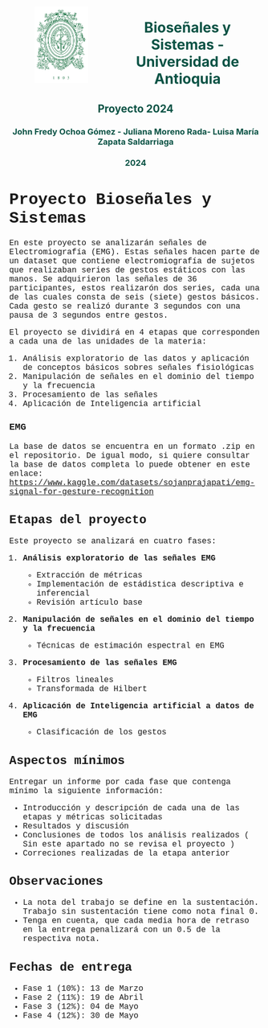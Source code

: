 <p><img alt="udeA logo" height="150px" src="https://github.com/freddyduitama/images/blob/master/logo.png?raw=true" align="left" hspace="50px" vspace="0px" style="width:107px;height:152px;"></p>
<h1><font color='0B5345'> <center>
Bioseñales y Sistemas - Universidad de Antioquia</center></font></h1>
<h2><font color='0B5345'> <center>
Proyecto 2024</center></font></h2>
<h3><font color='0B5345'> <center>
John Fredy Ochoa Gómez - Juliana Moreno Rada- Luisa María Zapata Saldarriaga </center></font></h3>
<h3><font color='0B5345'> <center>
2024 </center></font></h3>
<font  face="Courier New" size="3">
<p1><center> </center></p1>

# Proyecto Bioseñales y Sistemas

En este proyecto se analizarán señales de  Electromiografía (EMG). Estas señales hacen parte de un dataset que contiene electromiografía de sujetos que realizaban series de gestos estáticos con las manos. Se adquirieron las señales de 36 participantes, estos realizarón dos series, cada una de las cuales consta de seis (siete) gestos básicos. Cada gesto se realizó durante 3 segundos con una pausa de 3 segundos entre gestos.

El proyecto se dividirá en 4 etapas que corresponden a cada una de las unidades de la materia:
1. Análisis exploratorio de las datos y aplicación de conceptos básicos sobres señales fisiológicas
2. Manipulación de señales en el dominio del tiempo y la frecuencia
3. Procesamiento de las señales
4. Aplicación de Inteligencia artificial

### EMG 

La base de datos se encuentra en un formato .zip en el repositorio. De igual modo, si quiere consultar la base de datos completa lo puede obtener en este enlace: https://www.kaggle.com/datasets/sojanprajapati/emg-signal-for-gesture-recognition

## Etapas del proyecto
Este proyecto se analizará en cuatro fases:

1. **Análisis exploratorio de las señales EMG**

   - Extracción de métricas
   - Implementación de estádistica descriptiva e inferencial
   - Revisión artículo base 

2. **Manipulación de señales en el dominio del tiempo y la frecuencia**

    -  Técnicas de estimación espectral en EMG

3. **Procesamiento de las señales EMG**

    - Filtros lineales 
    - Transformada de Hilbert

4. **Aplicación de Inteligencia artificial a datos de EMG**

    - Clasificación de los gestos 

## Aspectos mínimos 
Entregar un informe por cada fase que contenga mínimo la siguiente información:

   * Introducción y descripción de cada una de las etapas y métricas solicitadas
   * Resultados y discusión 
   * Conclusiones de todos los análisis realizados ( Sin este apartado no se revisa el proyecto )
   * Correciones realizadas de la etapa anterior

## Observaciones 
   * La nota del trabajo se define en la sustentación. Trabajo sin sustentación tiene como nota final 0.
   * Tenga en cuenta, que cada media hora de retraso en la entrega penalizará con un 0.5 de la respectiva nota. 

## Fechas de entrega

   * Fase 1 (10%): 13 de Marzo
   * Fase 2 (11%): 19 de Abril
   * Fase 3 (12%): 04 de Mayo
   * Fase 4 (12%): 30 de Mayo 
